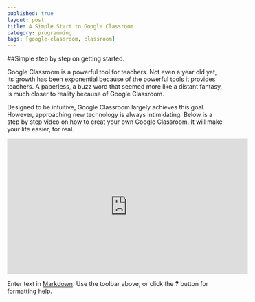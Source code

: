 ```yaml
---
published: true
layout: post
title: A Simple Start to Google Classroom
category: programming
tags: [google-classroom, classroom]
---
```


##Simple step by step on getting started.

Google Classroom is a powerful tool for teachers. Not even a year old yet, its growth has been exponential because of the powerful tools it provides teachers. A paperless, a buzz word that seemed more like a distant fantasy, is much closer to reality because of Google Classroom.

Designed to be intuitive, Google Classroom largely achieves this goal. However, approaching new technology is always intimidating. Below is a step by step video on how to creat your own Google Classroom. It will make your life easier, for real.

<iframe width="560" height="315" src="https://www.youtube.com/embed/Qa4zPYIQZCo?list=PLDnxb3dCCL4z0TklTDjhLHBo3cZ3pKN20" frameborder="0" allowfullscreen></iframe>

Enter text in [Markdown](http://daringfireball.net/projects/markdown/). Use the toolbar above, or click the **?** button for formatting help.

